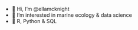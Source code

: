 - 👋 Hi, I’m @ellamcknight
- 👀 I’m interested in marine ecology & data science
- 🌱 R, Python & SQL


<!---
ellamcknight/ellamcknight is a ✨ special ✨ repository because its `README.md` (this file) appears on your GitHub profile.
You can click the Preview link to take a look at your changes.
--->
